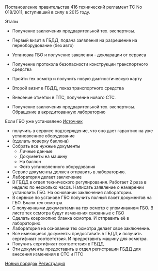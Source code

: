 Постановление правительства 416
технический регламент ТС No 018/2011, вступивший в силу в 2015 году.

Этапы
- Получение заключения предварительной тех. экспертизы.
- Первый визит в ГБДД, подача заявления на разрешение на переоборудование (без авто)
- Установка ГБО и получение заявления - декларации от сервиса
- Получение протокола безопасности конструкции транспортного средства
- Пройти тех осмотр и получить новую диагностическую карту
- Второй визит в ГБДД, показ транспортного средства
- Внесение отметки в ПТС, получение нового СТС.



- Получение заключения предварительной тех. экспертизы. Обращение в акредитованную лабораторию



Если ГБО уже установлено [Источник](https://www.youtube.com/watch?v=k9QfEXgb2Ks&t=8s)
- получить в сервисе подтверждение, что оно дает гарантию на уже установленное оборудование
- (сделать поверку баллона)
- Собрать все нужные документы
	- Личные данные
	- Документы на машину
	- На баллон
	- Фото установленного оборудования
- Сервис документы должен отправить в лабораторию. 
- Лаборатория делает заключение 
- В ГБДД в отдел технического регулирования. Работает 2 раза в неделю по несколько часов. Написать заявление о намерении установить ГБО. На основании заключения лаборатории.
- В сервисе по установе ГБО получить полный пакет документов на ГБО. Бланк тех осмотра.
- С полученными документами на тех осмотр с упоминанием ГБО. В листе тех осмотра будут изменения связанные с ГБО
- Сделать ксерокопию бланка осмотра. И отправить её в лабораторию.
- Лаборатория на основании тех осмотра делает свое заключение.
- Все имеющиеся документы предоставить в ГБДД и получить сертификат соответствия. И предоставить машину для осмотра. 
- Получить сертификат соответствия в ГБДД
- Эти документы предоставить в отдел регистрации ГБДД для внесения изменения в СТС и ПТС

[Новый порядок](https://www.youtube.com/watch?v=4-SBSa6_dY4)
[Регистрация](https://gbocentr.com/ystanovka-gbo/?utm_source=yandex&utm_medium=cpc&utm_campaign=RSY_REGISTRACIYA&utm_content=14570035386&utm_term=регистрация%20гбо&yclid=2219670082916188159)
